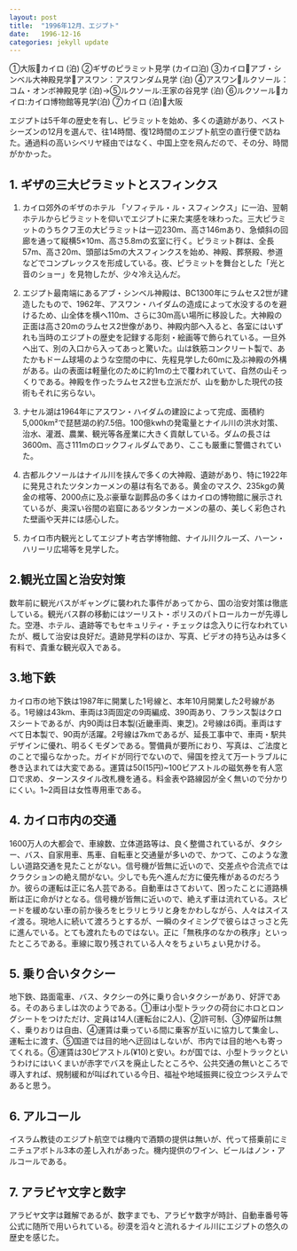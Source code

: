 ```yaml
---
layout: post
title:  "1996年12月、エジプト"
date:   1996-12-16
categories: jekyll update
---
```


①大阪🛫カイロ (泊) ②ギザのピラミット見学 (カイロ泊) ③カイロ🛫アブ・シンベル大神殿見学🛫アスワン：アスワンダム見学 (泊) ④アスワン🚌ルクソール：コム・オンボ神殿見学 (泊)→⑤ルクソール:王家の谷見学 (泊) ⑥ルクソール🛫カイロ:カイロ博物館等見学(泊) ⑦カイロ (泊)🛫大阪

エジプトは5千年の歴史を有し、ピラミットを始め、多くの遺跡があり、ベストシーズンの12月を選んで、往14時間、復12時間のエジプト航空の直行便で訪ねた。通過料の高いシベリヤ経由ではなく、中国上空を飛んだので、その分、時間がかかった。

## 1. ギザの三大ピラミットとスフィンクス
1. カイロ郊外のギザのホテル 「ソフィテル・ル・スフィンクス」に一泊、翌朝ホテルからピラミットを仰いでエジプトに来た実感を味わった。三大ピラミットのうちクフ王の大ピラミットは一辺230m、高さ146mあり、急傾斜の回廊を通って縦横5×10m、高さ5.8mの玄室に行く。ピラミット群は、全長57m、高さ20m、頭部は5mの大スフィンクスを始め、神殿、葬祭殿、参道などでコンプレックスを形成している。夜、ピラミットを舞台とした「光と音のショー」を見物したが、少々冷え込んだ。

2. エジプト最南端にあるアブ・シンベル神殿は、BC1300年にラムセス2世が建造したもので、1962年、アスワン・ハイダムの造成によって水没するのを避けるため、山全体を横へ110m、さらに30m高い場所に移設した。大神殿の正面は高さ20mのラムセス2世像があり、神殿内部へ入ると、各室にはいずれも当時のエジプトの歴史を記録する彫刻・絵画等で飾られている。一旦外へ出て、別の入口から入ってあっと驚いた。山は鉄筋コンクリート製で、あたかもドーム球場のような空間の中に、先程見学した60mに及ぶ神殿の外構がある。山の表面は軽量化のために約1mの土で覆われていて、自然の山そっくりである。神殿を作ったラムセス2世も立派だが、山を動かした現代の技術もそれに劣らない。

3. ナセル湖は1964年にアスワン・ハイダムの建設によって完成、面積約5,000km²で琵琶湖の約7.5倍。100億kwhの発電量とナイル川の洪水対策、治水、灌漑、農業、観光等各産業に大きく貢献している。ダムの長さは3600m、高さ111mのロックフィルダムであり、ここも厳重に警備されていた。

4. 古都ルクソールはナイル川を挟んで多くの大神殿、遺跡があり、特に1922年に発見されたツタンカーメンの墓は有名である。黄金のマスク、235kgの黄金の棺等、2000点に及ぶ豪華な副葬品の多くはカイロの博物館に展示されているが、奥深い谷間の岩窟にあるツタンカーメンの墓の、美しく彩色された壁画や天井には感心した。

5. カイロ市内観光としてエジプト考古学博物館、ナイル川クルーズ、ハーン・ハリーリ広場等を見学した。

## 2.観光立国と治安対策
数年前に観光バスがギャングに襲われた事件があってから、国の治安対策は徹底している。観光バス群の移動にはツーリスト・ポリスのパトロールカーが先導した。空港、ホテル、遺跡等でもセキュリティ・チェックは念入りに行なわれていたが、概して治安は良好だ。遺跡見学料のほか、写真、ビデオの持ち込みは多く有料で、貴重な観光収入である。

## 3.地下鉄
カイロ市の地下鉄は1987年に開業した1号線と、本年10月開業した2号線がある。1号線は43km、車両は3両固定の9両編成、390両あり、フランス製はクロスシートであるが、内90両は日本製(近畿車両、東芝)。2号線は6両。車両はすべて日本製で、90両が活躍。2号線は7kmであるが、延長工事中で、車両・駅共デザインに優れ、明るくモダンである。警備員が要所におり、写真は、ご法度とのことで撮らなかった。ガイドが同行でないので、帰国を控えて万一トラブルに巻き込まれては大変である。運賃は50(15円)~100ピアストルの磁気券を有人窓口で求め、ターンスタイル改札機を通る。料金表や路線図が全く無いので分かりにくい。1~2両目は女性専用車である。

## 4. カイロ市内の交通
1600万人の大都会で、車線数、立体道路等は、良く整備されているが、タクシー、バス、自家用車、馬車、自転車と交通量が多いので、かつて、このような激しい道路交通を見たことがない。信号機が皆無に近いので、交差点や合流点ではクラクションの絶え間がない。少しでも先へ進んだ方に優先権があるのだろうか。彼らの運転は正に名人芸である。自動車はさておいて、困ったことに道路横断は正に命がけとなる。信号機が皆無に近いので、絶えず車は流れている。スピードを緩めない車の前か後ろをヒラリヒラリと身をかわしながら、人々はスイスイ渡る。現地人に続いて渡ろうとするが、一瞬のタイミングで彼らはさっさと先に進んでいる。とても渡れたものではない。正に「無秩序のなかの秩序」といったところである。車線に取り残されている人々をちょいちょい見かける。

## 5. 乗り合いタクシー
地下鉄、路面電車、バス、タクシーの外に乗り合いタクシーがあり、好評である。そのあらましは次のようである。①車は小型トラックの荷台にホロとロングシートをつけただけ、定員は14人(運転台に2人)、②許可制、③停留所は無く、乗りおりは自由、④運賃は乗っている間に乗客が互いに協力して集金し、運転士に渡す、⑤国道では目的地へ迂回はしないが、市内では目的地へも寄ってくれる。⑥運賃は30ピアストル(¥10)と安い。わが国では、小型トラックというわけにはいくまいが赤字でバスを廃止したところや、公共交通の無いところで導入すれば、規制緩和が叫ばれている今日、福祉や地域振興に役立つシステムであると思う。

## 6. アルコール
イスラム教徒のエジプト航空では機内で酒類の提供は無いが、代って搭乗前にミニチュアボトル3本の差し入れがあった。機内提供のワイン、ビールはノン・アルコールである。

## 7. アラビヤ文字と数字
アラビヤ文字は難解であるが、数字までも、アラビヤ数字が時計、自動車番号等公式に随所で用いられている。砂漠を滔々と流れるナイル川にエジプトの悠久の歴史を感じた。


